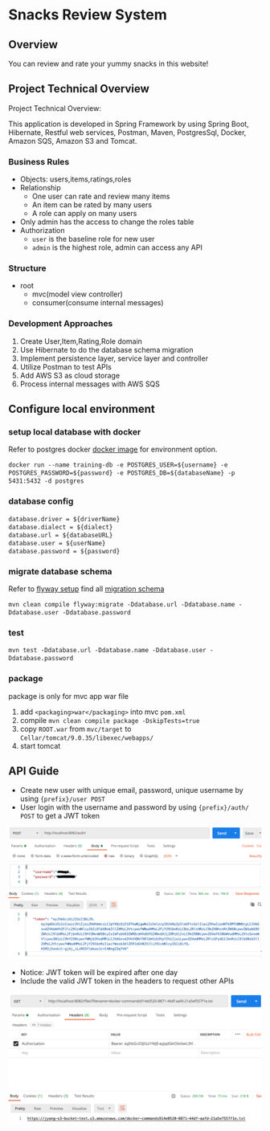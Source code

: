 # Snacks Review System
## Overview
You can review and rate your yummy snacks in this website!

## Project Technical Overview
Project Technical Overview:

This application is developed in Spring Framework by using Spring Boot, Hibernate, Restful web services, Postman, Maven, PostgresSql, Docker, Amazon SQS, Amazon S3 and Tomcat.
###   Business Rules
- Objects: users,items,ratings,roles
- Relationship
    - One user can rate and review many items
    - An item can be rated by many users
    - A role can apply on many users
- Only admin has the access to change the roles table
- Authorization
    - `user` is the baseline role for new user
    - `admin` is the highest role, admin can access any API
        
###   Structure
- root
    - mvc(model view controller)
    - consumer(consume internal messages)    
    
### Development Approaches    
1. Create User,Item,Rating,Role domain
1. Use Hibernate to do the database schema migration
1. Implement persistence layer, service layer and controller
1. Utilize Postman to test APIs
1. Add AWS S3 as cloud storage
1. Process internal messages with AWS SQS
    
    

## Configure local environment
### setup local database with docker
Refer to postgres docker [docker image](https://hub.docker.com/_/postgres) for environment option.
```$xslt
docker run --name training-db -e POSTGRES_USER=${username} -e POSTGRES_PASSWORD=${password} -e POSTGRES_DB=${databaseName} -p 5431:5432 -d postgres
```
### database config
```aidl
database.driver = ${driverName}
database.dialect = ${dialect}
database.url = ${databaseURL}
database.user = ${userName}
database.password = ${password}
```
### migrate database schema
Refer to [flyway setup](https://flywaydb.org/documentation/migrations) find all [migration schema](mvc/src/main/resources/db/migration)
```aidl
mvn clean compile flyway:migrate -Ddatabase.url -Ddatabase.name -Ddatabase.user -Ddatabase.password
```
### test
```aidl
mvn test -Ddatabase.url -Ddatabase.name -Ddatabase.user -Ddatabase.password
```
### package
package is only for mvc app war file

1. add `<packaging>war</packaging>` into mvc `pom.xml`
2. compile `mvn clean compile package -DskipTests=true`
3. copy `ROOT.war` from `mvc/target` to `Cellar/tomcat/9.0.35/libexec/webapps/`
4. start tomcat

## API Guide
- Create new user with unique email, password, unique username
by using `{prefix}/user POST`
- User login with the username and password
by using `{prefix}/auth/ POST` to get a JWT token

![UserLogin](https://github.com/Jiayi-Yang/yummy-reviews/blob/master/attachment/UserLogin.png)

- Notice: JWT token will be expired after one day
- Include the valid JWT token in the headers to request other APIs

![GetUrl](https://github.com/Jiayi-Yang/yummy-reviews/blob/master/attachment/GetUrl.png)
